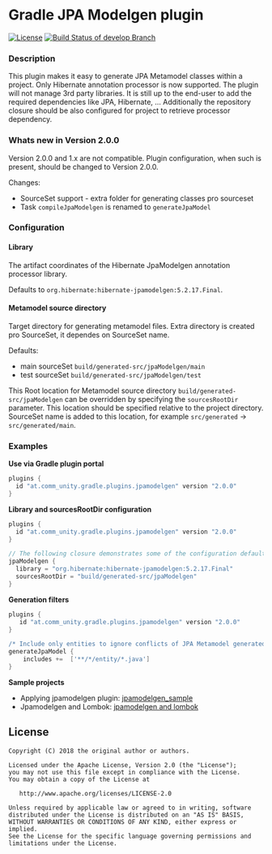 # Gradle JPA Modelgen plugin

[![License](https://img.shields.io/badge/license-Apache%202-blue.svg)](http://www.apache.org/licenses/LICENSE-2.0)
[![Build Status of develop Branch](https://travis-ci.org/iboyko/gradle-plugins.svg?branch=develop)](https://travis-ci.org/iboyko/gradle-plugins)

### Description

This plugin makes it easy to generate JPA Metamodel classes within a project. 
Only Hibernate annotation processor is now supported. The plugin will not manage 3rd party libraries. 
It is still up to the end-user to add the required dependencies like JPA, Hibernate, ... 
Additionally the repository closure should be also configured for project to retrieve processor dependency.

### Whats new in Version 2.0.0
Version 2.0.0 and 1.x are not compatible. Plugin configuration, when such is present, should be changed to Version 2.0.0.

Changes:
* SourceSet support - extra folder for generating classes pro sourceset
* Task `compileJpaModelgen` is renamed to `generateJpaModel`

### Configuration

#### Library
The artifact coordinates of the Hibernate JpaModelgen annotation processor library.

Defaults to `org.hibernate:hibernate-jpamodelgen:5.2.17.Final`.

#### Metamodel source directory
Target directory for generating metamodel files. Extra directory is created pro SourceSet, it dependes on SourceSet name.

Defaults:
 - main sourceSet `build/generated-src/jpaModelgen/main`
 - test sourceSet `build/generated-src/jpaModelgen/test`

This Root location for Metamodel source directory `build/generated-src/jpaModelgen` can be overridden by specifying
the `sourcesRootDir` parameter. This location should be specified relative to the project directory.
SourceSet name is added to this location, for example `src/generated` -> `src/generated/main`.


### Examples

__Use via Gradle plugin portal__

```groovy
plugins {
  id "at.comm_unity.gradle.plugins.jpamodelgen" version "2.0.0"
}
```

__Library and sourcesRootDir configuration__

```groovy
plugins {
  id "at.comm_unity.gradle.plugins.jpamodelgen" version "2.0.0"
}

// The following closure demonstrates some of the configuration defaults and is not necessary.
jpaModelgen {
  library = "org.hibernate:hibernate-jpamodelgen:5.2.17.Final"
  sourcesRootDir = "build/generated-src/jpaModelgen"
}
```

__Generation filters__

```groovy
plugins {
   id "at.comm_unity.gradle.plugins.jpamodelgen" version "2.0.0"
}

/* Include only entities to ignore conflicts of JPA Metamodel generated classes usage */
generateJpaModel {
    includes +=  ['**/*/entity/*.java']
}
```

__Sample projects__

* Applying jpamodelgen plugin: [jpamodelgen_sample](https://github.com/iboyko/gradle-plugins/tree/master/samples/jpamodelgen-sample)
* Jpamodelgen and Lombok: [jpamodelgen and lombok](https://github.com/iboyko/gradle-plugins/tree/master/samples/jpamodelgen-and-lombok)


## License

    Copyright (C) 2018 the original author or authors.

    Licensed under the Apache License, Version 2.0 (the "License");
    you may not use this file except in compliance with the License.
    You may obtain a copy of the License at

       http://www.apache.org/licenses/LICENSE-2.0

    Unless required by applicable law or agreed to in writing, software
    distributed under the License is distributed on an "AS IS" BASIS,
    WITHOUT WARRANTIES OR CONDITIONS OF ANY KIND, either express or implied.
    See the License for the specific language governing permissions and
    limitations under the License.